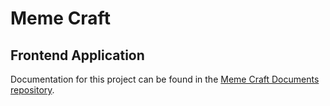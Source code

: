 # Meme Craft
## Frontend Application

Documentation for this project can be found in the [Meme Craft Documents repository](https://github.com/Deprecated-Dependencies/meme-craft-documents). 
